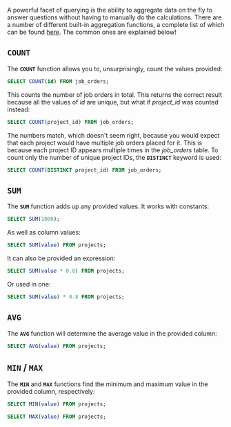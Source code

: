 A powerful facet of querying is the ability to aggregate data on the fly to answer questions without having to manually do the calculations. There are a number of different built-in aggregation functions, a complete list of which can be found [here](https://dev.mysql.com/doc/refman/5.7/en/group-by-functions.html). The common ones are explained below!

## `COUNT`

The **`COUNT`** function allows you to, unsurprisingly, count the values provided:

```sql
SELECT COUNT(id) FROM job_orders;
```

This counts the number of job orders in total. This returns the correct result because all the values of _id_ are unique, but what if *project_id* was counted instead:

```sql
SELECT COUNT(project_id) FROM job_orders;
```

The numbers match, which doesn't seem right, because you would expect that each project would have multiple job orders placed for it. This is because each project ID appears multiple times in the *job_orders* table. To count only the number of unique project IDs, the **`DISTINCT`** keyword is used:

```sql
SELECT COUNT(DISTINCT project_id) FROM job_orders;
```

## `SUM`

The **`SUM`** function adds up any provided values. It works with constants:

```sql
SELECT SUM(1000);
```

As well as column values:

```sql
SELECT SUM(value) FROM projects;
```

It can also be provided an expression:

```sql
SELECT SUM(value * 0.8) FROM projects;
```

Or used in one:

```sql
SELECT SUM(value) * 0.8 FROM projects;
```

## `AVG`

The **`AVG`** function will determine the average value in the provided column:

```sql
SELECT AVG(value) FROM projects;
```

## `MIN` / `MAX`

The **`MIN`** and **`MAX`** functions find the minimum and maximum value in the provided column, respectively:

```sql
SELECT MIN(value) FROM projects;
```

```sql
SELECT MAX(value) FROM projects;
```

